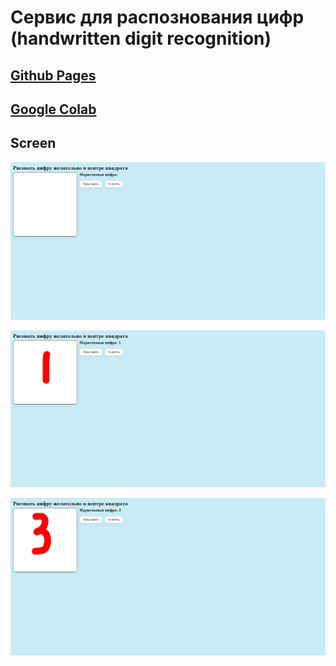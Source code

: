 # Сервис для распознования цифр (handwritten digit recognition)

## [Github Pages](https://pojerman.github.io/handwritten-digit-recognition/)
## [Google Colab](https://colab.research.google.com/drive/12O6NIRiWwEv3T_oSdOoDrtXNESmm5xa-?usp=sharing#scrollTo=d8VNp2auJhGu)
## Screen

![](screen/screen1.png)

![](screen/screen2.png)

![](screen/screen3.png)

